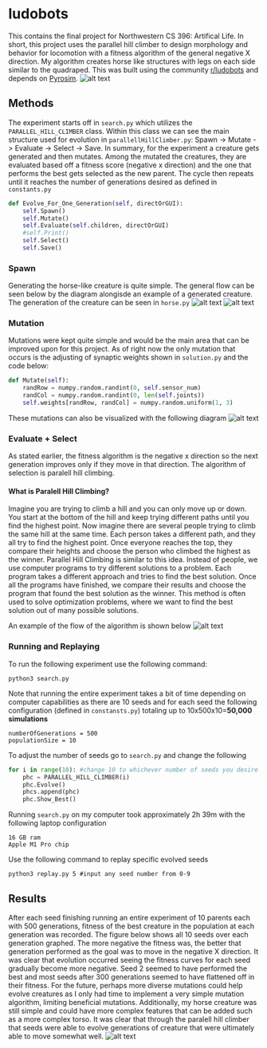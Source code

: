 # ludobots
This contains the final project for Northwestern CS 396: Artifical Life. In short, this project uses the parallel hill climber to design morphology and behavior for locomotion with a fitness algorithm of the general negative X direction. My algorithm creates horse like structures with legs on each side similar to the quadraped. This was built using the community [r/ludobots](https://www.reddit.com/r/ludobots/) and depends on [Pyrosim](https://github.com/jbongard/pyrosim). 
![alt text](https://github.com/jeffersonxu/ludobots/blob/assignment8/final.gif)


## Methods
The experiment starts off in `search.py` which utilizes the `PARALLEL_HILL_CLIMBER` class. Within this class we can see the main structure used for  evolution in `parallellHillClimber.py`: Spawn -> Mutate -> Evaluate -> Select -> Save. In summary, for the experiment a creature gets generated and then mutates. Among the mutated the creatures, they are evaluated based off a fitness score (negative x direction) and the one that performs the best gets selected as the new parent. The cycle then repeats until it reaches the number of generations desired as defined in `constants.py`
```python
def Evolve_For_One_Generation(self, directOrGUI):
    self.Spawn()
    self.Mutate()
    self.Evaluate(self.children, directOrGUI)
    #self.Print()
    self.Select()
    self.Save()
```
### Spawn
Generating the horse-like creature is quite simple. The general flow can be seen below by the diagram alongisde an example of a generated creature. The generation of the creature can be seen in `horse.py`
![alt text](https://github.com/jeffersonxu/ludobots/blob/assignment8/algorithm.png)
![alt text](https://github.com/jeffersonxu/ludobots/blob/assignment8/genotype.jpeg)

### Mutation
Mutations were kept quite simple and would be the main area that can be improved upon for this project. As of right now the only mutation that occurs is the adjusting of synaptic weights shown in `solution.py` and the code below:
```python
def Mutate(self):
    randRow = numpy.random.randint(0, self.sensor_num)
    randCol = numpy.random.randint(0, len(self.joints))
    self.weights[randRow, randCol] = numpy.random.uniform(1, 3)
```
These mutations can also be visualized with the following diagram
![alt text](https://github.com/jeffersonxu/ludobots/blob/assignment8/mutation.png)

### Evaluate + Select
As stated earlier, the fitness algorithm is the negative x direction so the next generation improves only if they move in that direction. The algorithm of selection is paralell hill climbing. 

#### What is Paralell Hill Climbing?
Imagine you are trying to climb a hill and you can only move up or down. You start at the bottom of the hill and keep trying different paths until you find the highest point. Now imagine there are several people trying to climb the same hill at the same time. Each person takes a different path, and they all try to find the highest point. Once everyone reaches the top, they compare their heights and choose the person who climbed the highest as the winner. Parallel Hill Climbing is similar to this idea. Instead of people, we use computer programs to try different solutions to a problem. Each program takes a different approach and tries to find the best solution. Once all the programs have finished, we compare their results and choose the program that found the best solution as the winner. This method is often used to solve optimization problems, where we want to find the best solution out of many possible solutions.

An example of the flow of the algorithm is shown below
![alt text](https://github.com/jeffersonxu/ludobots/blob/assignment8/parallel.png)


### Running and Replaying
To run the following experiment use the following command:
```
python3 search.py
```
Note that running the entire experiment takes a bit of time depending on computer capabilities as there are 10 seeds and for each seed the following configuration (defined in `constansts.py`) totaling up to 10x500x10=**50,000 simulations**
```
numberOfGenerations = 500
populationSize = 10
```
To adjust the number of seeds go to `search.py` and change the following
```python
for i in range(10): #change 10 to whichever number of seeds you desire
    phc = PARALLEL_HILL_CLIMBER(i)
    phc.Evolve()
    phcs.append(phc)
    phc.Show_Best()
```

Running `search.py` on my computer took approximately 2h 39m with the following laptop configuration
```
16 GB ram
Apple M1 Pro chip
```
Use the following command to replay specific evolved seeds
```
python3 replay.py 5 #input any seed number from 0-9
```
## Results
After each seed finishing running an entire experiment of 10 parents each with 500 generations, fitness of the best creature in the population at each generation was recorded. The figure below shows all 10 seeds over each generation graphed. The more negative the fitness was, the better that generation performed as the goal was to move in the negative X direction. It was clear that evolution occurred seeing the fitness curves for each seed gradually become more negative. Seed 2 seemed to have performed the best and most seeds after 300 generations seemed to have flattened off in their fitness. For the future, perhaps more diverse mutations could help evolve creatures as I only had time to implement a very simple mutation algorithm, limiting beneficial mutations. Additionally, my horse creature was still simple and could have more complex features that can be added such as a more complex torso. It was clear that through the paralell hill climber that seeds were able to evolve generations of creature that were ultimately able to move somewhat well.
![alt text](https://github.com/jeffersonxu/ludobots/blob/assignment8/diagramFINAL.png)


